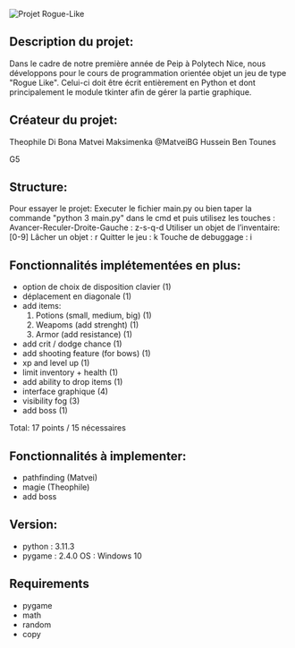 ![Projet Rogue-Like](https://github.com/MatveiBG/rogue_project/blob/main/baniere_readme_rogue.png)

## Description du projet:
Dans le cadre de notre première année de Peip à Polytech Nice, nous développons pour le cours de programmation orientée objet un jeu de type "Rogue Like". Celui-ci doit être écrit entièrement en Python et dont principalement le module tkinter afin de gérer la partie graphique.

## Créateur du projet:

Theophile Di Bona
Matvei Maksimenka @MatveiBG
Hussein Ben Tounes

G5

## Structure:

Pour essayer le projet:
Executer le fichier main.py ou bien taper la commande "python 3 main.py" dans le cmd et puis utilisez les touches : 
Avancer-Reculer-Droite-Gauche : z-s-q-d
Utiliser un objet de l’inventaire: [0-9]
Lâcher un objet : r
Quitter le jeu : k
Touche de debuggage : i


## Fonctionnalités implétementées en plus:
- option de choix de disposition clavier (1)
- déplacement en diagonale (1)
- add items:
    1. Potions (small, medium, big) (1)
    2. Weapoms (add strenght) (1)
    3. Armor (add resistance) (1)
- add crit / dodge chance (1)
- add shooting feature (for bows) (1)
- xp and level up (1)
- limit inventory + health (1)
- add ability to drop items (1)
- interface graphique (4)
- visibility fog (3)
- add boss (1)

Total: 17 points / 15 nécessaires
## Fonctionnalités à implementer:
- pathfinding (Matvei)
- magie (Theophile) 
- add boss

## Version:
 - python : 3.11.3
 - pygame : 2.4.0
OS : Windows 10

## Requirements 
- pygame
- math
- random
- copy
